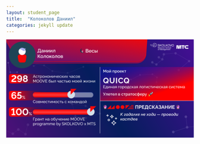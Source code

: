 ```yaml
---
layout: student_page
title:  "Колоколов Даниил"
categories: jekyll update
---
```

<img class="img-fluid" src="/img/posts/Колоколов Даниил.png" alt="moove-2">
